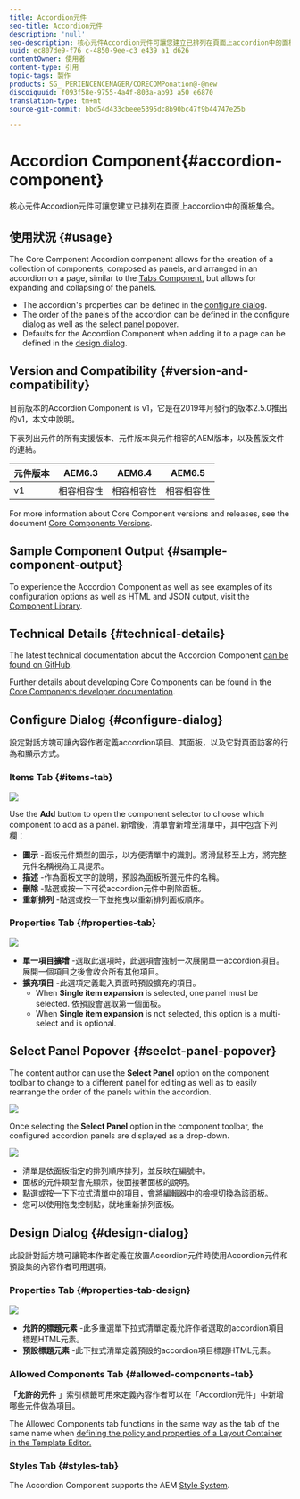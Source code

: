 ```yaml
---
title: Accordion元件
seo-title: Accordion元件
description: 'null'
seo-description: 核心元件Accordion元件可讓您建立已排列在頁面上accordion中的面板集合。
uuid: ec807de9-f76 c-4850-9ee-c3 e439 a1 d626
contentOwner: 使用者
content-type: 引用
topic-tags: 製作
products: SG_ PERIENCENCENAGER/CORECOMPonation@-@new
discoiquuid: f093f58e-9755-4a4f-803a-ab93 a50 e6870
translation-type: tm+mt
source-git-commit: bbd54d433cbeee5395dc8b90bc47f9b44747e25b

---
```



# Accordion Component{#accordion-component}

核心元件Accordion元件可讓您建立已排列在頁面上accordion中的面板集合。

## 使用狀況 {#usage}

The Core Component Accordion component allows for the creation of a collection of components, composed as panels, and arranged in an accordion on a page, similar to the [Tabs Component](tabs.md), but allows for expanding and collapsing of the panels.

* The accordion&#39;s properties can be defined in the [configure dialog](#configure-dialog).
* The order of the panels of the accordion can be defined in the configure dialog as well as the [select panel popover](#select-planel.md).
* Defaults for the Accordion Component when adding it to a page can be defined in the [design dialog](#design-dialog).

## Version and Compatibility {#version-and-compatibility}

目前版本的Accordion Component is v1，它是在2019年月發行的版本2.5.0推出的v1，本文中說明。

下表列出元件的所有支援版本、元件版本與元件相容的AEM版本，以及舊版文件的連結。

| 元件版本 | AEM6.3 | AEM6.4 | AEM6.5 |
|--- |--- |--- |---|
| v1 | 相容相容性 | 相容相容性 | 相容相容性 |

For more information about Core Component versions and releases, see the document [Core Components Versions](versions.md).

## Sample Component Output {#sample-component-output}

To experience the Accordion Component as well as see examples of its configuration options as well as HTML and JSON output, visit the [Component Library](http://opensource.adobe.com/aem-core-wcm-components/library/accordion.html).

## Technical Details {#technical-details}

The latest technical documentation about the Accordion Component [can be found on GitHub](https://github.com/adobe/aem-core-wcm-components/tree/master/content/src/content/jcr_root/apps/core/wcm/components/accordion/v1/accordion).

Further details about developing Core Components can be found in the [Core Components developer documentation](developing.md).

## Configure Dialog {#configure-dialog}

設定對話方塊可讓內容作者定義accordion項目、其面板，以及它對頁面訪客的行為和顯示方式。

### Items Tab {#items-tab}

![](assets/screen-shot-2019-06-21-08.26.38.png)

Use the **Add** button to open the component selector to choose which component to add as a panel. 新增後，清單會新增至清單中，其中包含下列欄：

* **圖示** -面板元件類型的圖示，以方便清單中的識別。將滑鼠移至上方，將完整元件名稱視為工具提示。
* **描述** -作為面板文字的說明，預設為面板所選元件的名稱。
* **刪除** -點選或按一下可從accordion元件中刪除面板。
* **重新排列** -點選或按一下並拖曳以重新排列面板順序。

### Properties Tab {#properties-tab}

![](assets/screen-shot-2019-06-21-08.26.53.png)

* **單一項目擴增** -選取此選項時，此選項會強制一次展開單一accordion項目。展開一個項目之後會收合所有其他項目。
* **擴充項目** -此選項定義載入頁面時預設擴充的項目。
   * When **Single item expansion** is selected, one panel must be selected. 依預設會選取第一個面板。
   * When **Single item expansion** is not selected, this option is a multi-select and is optional.

## Select Panel Popover {#seelct-panel-popover}

The content author can use the **Select Panel** option on the component toolbar to change to a different panel for editing as well as to easily rearrange the order of the panels within the accordion.

![](assets/screen-shot-2019-06-21-08.49.36.png)

Once selecting the **Select Panel** option in the component toolbar, the configured accordion panels are displayed as a drop-down.

![](assets/screen-shot-2019-06-21-08.52.14.png)

* 清單是依面板指定的排列順序排列，並反映在編號中。
* 面板的元件類型會先顯示，後面接著面板的說明。
* 點選或按一下下拉式清單中的項目，會將編輯器中的檢視切換為該面板。
* 您可以使用拖曳控制點，就地重新排列面板。

## Design Dialog {#design-dialog}

此設計對話方塊可讓範本作者定義在放置Accordion元件時使用Accordion元件和預設集的內容作者可用選項。

### Properties Tab {#properties-tab-design}

![](assets/screen-shot-2019-06-21-08.58.11.png)

* **允許的標題元素** -此多重選單下拉式清單定義允許作者選取的accordion項目標題HTML元素。
* **預設標題元素** -此下拉式清單定義預設的accordion項目標題HTML元素。

### Allowed Components Tab {#allowed-components-tab}

**「允許的元件** 」索引標籤可用來定義內容作者可以在「Accordion元件」中新增哪些元件做為項目。

The Allowed Components tab functions in the same way as the tab of the same name when [defining the policy and properties of a Layout Container in the Template Editor.](https://helpx.adobe.com/experience-manager/6-5/sites/authoring/using/templates.html)

### Styles Tab {#styles-tab}

The Accordion Component supports the AEM [Style System](authoring.md#component-styling).

